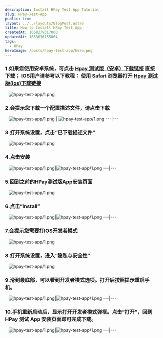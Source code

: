 ```yaml
---
description: Install HPay Test App Tutorial
slug: HPay-Test-App
public: true
layout: ../../layouts/BlogPost.astro
title: How to Install HPay Test App
createdAt: 1658279317000
updatedAt: 1663636155864
tags:
  - HPay
heroImage: /posts/hpay-test-app/hero.png
---
```


### 1.如果您使用安卓系统，可点击 [Hpay 测试版（安卓）下载链接](https://drive.google.com/file/d/1b6PK517RANxvHX9gqrYqkDC92mpRA8CK/view?usp=share_link) 直接下载； IOS用户请参考以下教程： 使用 Safari 浏览器打开 [Hpay 测试版(ios)下载链接](https://app.bitrise.io/app/c4f2ee9ba04597ac/build/52780662-1c25-4d3c-9822-bb97129b7046/artifact/3c27675c86838306/p/f76cdcc8bf6f9581ff42b7141e71b1e5)
&nbsp;&nbsp;
![hpay-test-app/1.png](/posts/hpay-test-app/1.png)
### 2.会提示您下载一个配置描述文件，请点击下载
&nbsp;&nbsp;
![hpay-test-app/1.png](/posts/hpay-test-app/2.png) | ![hpay-test-app/1.png](/posts/hpay-test-app/3.png)
---|---
### 3.打开系统设置，点击“已下载描述文件”
&nbsp;&nbsp;
![hpay-test-app/1.png](/posts/hpay-test-app/4.png) 
### 4.点击安装
&nbsp;&nbsp;
![hpay-test-app/1.png](/posts/hpay-test-app/5.png)|![hpay-test-app/1.png](/posts/hpay-test-app/6.png)
---|---
### 5.回到之前的HPay测试版App安装页面
&nbsp;&nbsp;
![hpay-test-app/1.png](/posts/hpay-test-app/7.png)
### 6.点击“Install”
&nbsp;&nbsp;
![hpay-test-app/1.png](/posts/hpay-test-app/8.png)|![hpay-test-app/1.png](/posts/hpay-test-app/9.png)
---|---
### 7.会提示您需要打IOS开发者模式
&nbsp;&nbsp;
![hpay-test-app/1.png](/posts/hpay-test-app/10.png)
### 8.打开系统设置，进入“隐私与安全性”
&nbsp;&nbsp;
![hpay-test-app/1.png](/posts/hpay-test-app/11.png)
### 9.滑到最底部，可以看到开发者模式选项。打开后按照提示重启手机。
&nbsp;&nbsp;
![hpay-test-app/1.png](/posts/hpay-test-app/12.png)|![hpay-test-app/1.png](/posts/hpay-test-app/13.png)
---|---
### 10.手机重新启动后，显示打开开发者模式弹框。点击“打开”，回到 HPay 测试 App 安装页面即可完成下载。
&nbsp;&nbsp;
![hpay-test-app/1.png](/posts/hpay-test-app/14.png)|![hpay-test-app/1.png](/posts/hpay-test-app/15.png)
---|---

